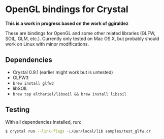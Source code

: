 # OpenGL bindings for Crystal

**This is a work in progress based on the work of ggiraldez**

These are bindings for OpenGL and some other related libraries (GLFW, SOIL, GLM, etc.). Currently only tested on Mac OS X, but probably should work on Linux with minor modifications.

## Dependencies

* Crystal 0.9.1 (earlier might work but is untested)
* GLFW3
 * `brew install glfw3`
* libSOIL
 * `brew tap elthariel/libsoil && brew install libsoil`

## Testing

With all dependencies installed, run:

```sh
$ crystal run --link-flags -L/usr/local/lib samples/test_glfw.cr
```
